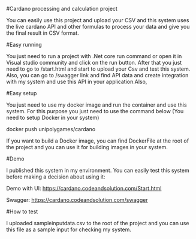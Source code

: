 #Cardano processing and calculation project

You can easily use this project and upload your CSV and this system uses the live cardano API and other formulas to process your data and give you the final result in CSV format.

#Easy running

You just need to run a project with .Net core run command or open it in Visual studio community and click on the run button. After that you just need to go to /start.html and start to upload your Csv and test this system. Also, you can go to /swagger link and find API data and create integration with my system and use this API in your application.Also,

#Easy setup

You just need to use my docker image and run the container and use this system. For this purpose you just need to use the command below (You need to setup Docker in your system)

docker push unipolygames/cardano

If you want to build a Docker image, you can find DockerFile at the root of the project and you can use it for building images in your system.

#Demo

I published this system in my environment. You can easily test this system before making a decision about using it:

Demo with UI: https://cardano.codeandsolution.com/Start.html

Swagger: https://cardano.codeandsolution.com/swagger

#How to test

I uploaded sampleinputdata.csv to the root of the project and you can use this file as a sample input for checking my system.
